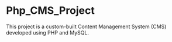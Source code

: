 # Php_CMS_Project
This project is a custom-built Content Management System (CMS) developed using PHP and MySQL.
